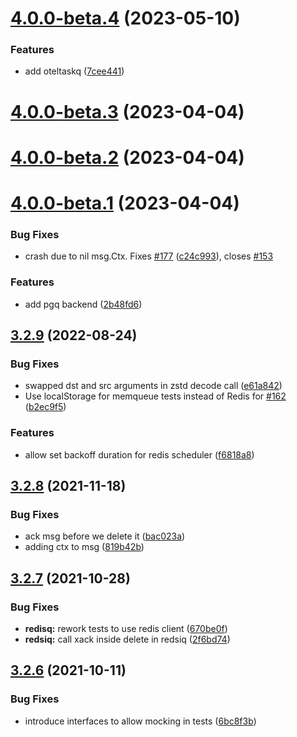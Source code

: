 # [4.0.0-beta.4](https://github.com/vmihailenco/taskq/compare/v4.0.0-beta.3...v4.0.0-beta.4) (2023-05-10)


### Features

* add oteltaskq ([7cee441](https://github.com/vmihailenco/taskq/commit/7cee441630ccff79f22a292e6b564a9e9c7bcd84))



# [4.0.0-beta.3](https://github.com/vmihailenco/taskq/compare/v4.0.0-beta.2...v4.0.0-beta.3) (2023-04-04)



# [4.0.0-beta.2](https://github.com/vmihailenco/taskq/compare/v4.0.0-beta.1...v4.0.0-beta.2) (2023-04-04)



# [4.0.0-beta.1](https://github.com/vmihailenco/taskq/compare/v3.2.9...v4.0.0-beta.1) (2023-04-04)


### Bug Fixes

* crash due to nil msg.Ctx. Fixes [#177](https://github.com/vmihailenco/taskq/issues/177) ([c24c993](https://github.com/vmihailenco/taskq/commit/c24c993ad9e1b9c4c3152f27b668a61697422501)), closes [#153](https://github.com/vmihailenco/taskq/issues/153)


### Features

* add pgq backend ([2b48fd6](https://github.com/vmihailenco/taskq/commit/2b48fd6bea47b96fc0e3f3cd2b82ba72c35e5155))



## [3.2.9](https://github.com/vmihailenco/taskq/compare/v3.2.8...v3.2.9) (2022-08-24)


### Bug Fixes

* swapped dst and src arguments in zstd decode call ([e61a842](https://github.com/vmihailenco/taskq/commit/e61a84219a8fe65444da5ca9b19571d2245633f2))
* Use localStorage for memqueue tests instead of Redis for [#162](https://github.com/vmihailenco/taskq/issues/162) ([b2ec9f5](https://github.com/vmihailenco/taskq/commit/b2ec9f53b0a3182b49c1c1510172e3ab6ac34b85))


### Features

* allow set backoff duration for redis scheduler ([f6818a8](https://github.com/vmihailenco/taskq/commit/f6818a888f92e6a78e022aae2083d202bfdd3726))



## [3.2.8](https://github.com/vmihailenco/taskq/compare/v3.2.7...v3.2.8) (2021-11-18)


### Bug Fixes

* ack msg before we delete it ([bac023a](https://github.com/vmihailenco/taskq/commit/bac023a71ba191e60f43ce3ca01a25d08d0a70c2))
* adding ctx to msg ([819b42b](https://github.com/vmihailenco/taskq/commit/819b42b66bf482187843670a4a2fc288e9173e29))



## [3.2.7](https://github.com/vmihailenco/taskq/compare/v3.2.6...v3.2.7) (2021-10-28)


### Bug Fixes

* **redisq:** rework tests to use redis client ([670be0f](https://github.com/vmihailenco/taskq/commit/670be0f0ba7ee729df4c6e89c0c571340914f936))
* **redsiq:** call xack inside delete in redsiq ([2f6bd74](https://github.com/vmihailenco/taskq/commit/2f6bd74c006132be6cbec74f9c4808888da34aff))



## [3.2.6](https://github.com/vmihailenco/taskq/compare/v3.2.5...v3.2.6) (2021-10-11)


### Bug Fixes

* introduce interfaces to allow mocking in tests ([6bc8f3b](https://github.com/vmihailenco/taskq/commit/6bc8f3b0462812996c39605c10428b43460696ff))




